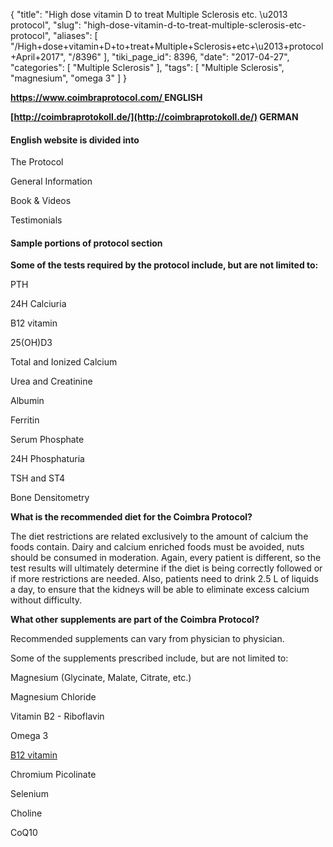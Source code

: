 {
    "title": "High dose vitamin D to treat Multiple Sclerosis etc. \u2013 protocol",
    "slug": "high-dose-vitamin-d-to-treat-multiple-sclerosis-etc-protocol",
    "aliases": [
        "/High+dose+vitamin+D+to+treat+Multiple+Sclerosis+etc+\u2013+protocol+April+2017",
        "/8396"
    ],
    "tiki_page_id": 8396,
    "date": "2017-04-27",
    "categories": [
        "Multiple Sclerosis"
    ],
    "tags": [
        "Multiple Sclerosis",
        "magnesium",
        "omega 3"
    ]
}


**[https://www.coimbraprotocol.com/ ](https://www.coimbraprotocol.com/%20) ENGLISH** 

 **[http://coimbraprotokoll.de/](http://coimbraprotokoll.de/) GERMAN** 

#### English website is divided into

The Protocol

General Information

Book & Videos

Testimonials

#### Sample portions of protocol section

 **Some of the tests required by the protocol include, but are not limited to:** 

​PTH

24H Calciuria

B12 vitamin

25(OH)D3

Total and Ionized Calcium

Urea and Creatinine

Albumin

Ferritin

Serum Phosphate

24H Phosphaturia

TSH and ST4

Bone Densitometry

 **What is the recommended diet for the Coimbra Protocol?** 

The diet restrictions are related exclusively to the amount of calcium the foods contain. Dairy and calcium enriched foods must be avoided, nuts should be consumed in moderation. Again, every patient is different, so the test results will ultimately determine if the diet is being correctly followed or if more restrictions are needed. Also, patients need to drink 2.5 L of liquids a day, to ensure that the kidneys will be able to eliminate excess calcium without difficulty.

 **What other supplements are part of the Coimbra Protocol?** 

Recommended supplements can vary from physician to physician. 

Some of the supplements prescribed include, but are not limited to:

Magnesium (Glycinate, Malate, Citrate, etc.)

Magnesium Chloride

Vitamin B2 - Riboflavin

Omega 3

[B12 vitamin](/posts/vitamin-b12)

Chromium Picolinate

Selenium

Choline

CoQ10